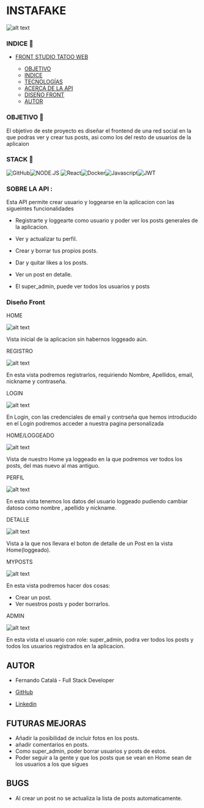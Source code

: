 # INSTAFAKE

![alt text](img/redes-sociales-profesionales-1.jpg)

### INDICE :open_file_folder:

- [FRONT STUDIO TATOO WEB](#front-tutatoo-web)

  - [OBJETIVO ](#target-dart)
  - [INDICE ](#index-open_file_folder)
  - [TECNOLOGÍAS ](#stack-wrench)
  - [ACERCA DE LA API ](#about-api-blue_book)
  - [DISEÑO FRONT ](#front-design-computer)
  - [AUTOR ](#author-pencil2)

### OBJETIVO :dart:

El objetivo de este proyecto es diseñar el frontend de una red social en la que podras ver y crear tus posts, asi como los del resto de usuarios de la aplicaion

### STACK :wrench:

<img src="https://img.shields.io/badge/GitHub-100000?style=for-the-badge&logo=github&logoColor=white" alt="GitHub" /><img src="https://img.shields.io/badge/Node.js-43853D?style=for-the-badge&logo=node.js&logoColor=white" alt="NODE.JS" />
<img src="https://camo.githubusercontent.com/6c3957842901e5baa389f3bb8758c8966683333b28493013062fcab5fab645e7/68747470733a2f2f696d672e736869656c64732e696f2f62616467652f52656163742d3230323332413f7374796c653d666f722d7468652d6261646765266c6f676f3d7265616374266c6f676f436f6c6f723d363144414642" alt="React"><img src="https://img.shields.io/badge/DOCKER-2020BF?style=for-the-badge&logo=docker&logoColor=white" alt="Docker"/><img src="https://camo.githubusercontent.com/0f98e0edc3ae47a19fac8a8679ba0a4f678ed9872c18771cb53f493b21ddaf90/68747470733a2f2f696d672e736869656c64732e696f2f62616467652f6a61766173636970742d4546443831443f7374796c653d666f722d7468652d6261646765266c6f676f3d6a617661736372697074266c6f676f436f6c6f723d626c61636b" alt="Javascript"/><img src="https://camo.githubusercontent.com/aac74ca85b21ed1ff4fa88dda8712fce9cddbf786bdf807231e6179f70003ac5/68747470733a2f2f696d672e736869656c64732e696f2f62616467652f4a57542d626c61636b3f7374796c653d666f722d7468652d6261646765266c6f676f3d4a534f4e253230776562253230746f6b656e73" alt="JWT">

### SOBRE LA API :

Esta API permite crear usuario y loggearse en la aplicacion con las sigueintes funcionalidades

- Registrarte y loggearte como usuario y poder ver los posts generales de la aplicacion.

- Ver y actualizar tu perfil.
- Crear y borrar tus propios posts.
- Dar y quitar likes a los posts.
- Ver un post en detalle.
- El super_admin, puede ver todos los usuarios y posts

### Diseño Front

HOME

![alt text](img/Captura%20Home%20sin%20loggear.JPG)

Vista inicial de la aplicacion sin habernos loggeado aún.

REGISTRO

![alt text](img/Captura%20Register.JPG)

En esta vista podremos registrarlos, requiriendo Nombre, Apellidos, email, nickname y contraseña.

LOGIN

![alt text](img/Captura%20Login.JPG)

En Login, con las credenciales de email y contrseña que hemos introducido en el Login podremos acceder a nuestra pagina personalizada

HOME/LOGGEADO

![alt text](img/Captura%20Home%20Loggeado.JPG)

Vista de nuestro Home ya loggeado en la que podremos ver todos los posts, del mas nuevo al mas antiguo.

PERFIL

![alt text](img/Captura%20Profile.JPG)

En esta vista tenemos los datos del usuario loggeado pudiendo cambiar datoso como nombre , apellido y nickname.

DETALLE

![alt text](img/Captura%20Detalle.JPG)

Vista a la que nos llevara el boton de detalle de un Post en la vista Home(loggeado).

MYPOSTS

![alt text](img/Captura%20MyPosts.JPG)

En esta vista podremos hacer dos cosas:

- Crear un post.
- Ver nuestros posts y poder borrarlos.

ADMIN

![alt text](img/Captura%20Admin.JPG)

En esta vista el usuario con role: super_admin, podra ver todos los posts y todos los usuarios registrados en la aplicacion.

## AUTOR

- Fernando Catalá - Full Stack Developer

- <a href="https://github.com/FernandoCatalaMunyoz">GitHub
- <a href="https://linkedin.com/in/fernando-catalá-muñoz-166b5622b">Linkedin</a>

## FUTURAS MEJORAS

- Añadir la posibilidad de incluir fotos en los posts.
- añadir comentarios en posts.
- Como super_admin, poder borrar usuarios y posts de estos.
- Poder seguir a la gente y que los posts que se vean en Home sean de los usuarios a los que sigues

## BUGS

- Al crear un post no se actualiza la lista de posts automaticamente.
